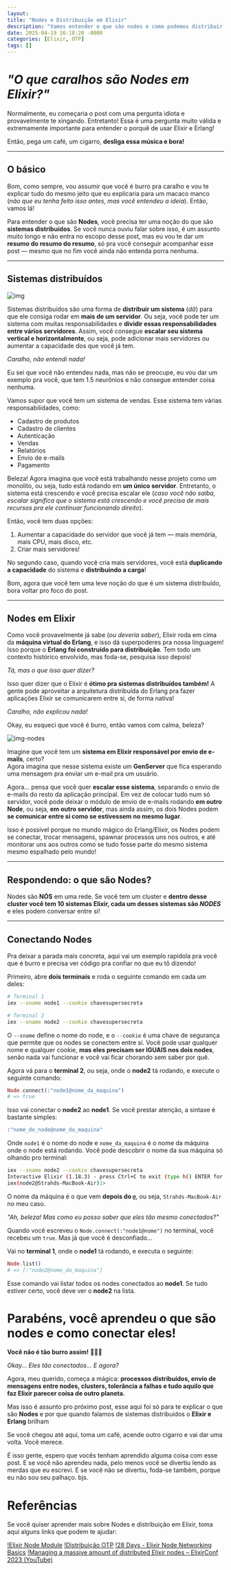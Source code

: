 ```yaml
---
layout:
title: "Nodes e Distribuição em Elixir"
description: "Vamos entender o que são nodes e como podemos distribuir nossas aplicações em Elixir. Se você não entender com esse post, você não vai entender com mais nada."
date: 2025-04-19 16:18:20 -0000
categories: [Elixir, OTP]
tags: []
---
```


# _"O que caralhos são Nodes em Elixir?"_

Normalmente, eu começaria o post com uma pergunta idiota e provavelmente te xingando. Entretanto! Essa é uma pergunta muito válida e extremamente importante para entender o porquê de usar Elixir e Erlang!

Então, pega um café, um cigarro, **desliga essa música e bora!**

---

## O básico

Bom, como sempre, vou assumir que você é burro pra caralho e vou te explicar tudo do mesmo jeito que eu explicaria para um macaco manco (_não que eu tenha feito isso antes, mas você entendeu a ideia_). Então, vamos lá!

Para entender o que são **Nodes**, você precisa ter uma noção do que são **sistemas distribuídos**. Se você nunca ouviu falar sobre isso, é um assunto muito longo e não entra no escopo desse post, mas eu vou te dar um **resumo do resumo do resumo**, só pra você conseguir acompanhar esse post — mesmo que no fim você ainda não entenda porra nenhuma.

---

## Sistemas distribuídos

![img](https://substackcdn.com/image/fetch/f_auto,q_auto:good,fl_progressive:steep/https%3A%2F%2Fsubstack-post-media.s3.amazonaws.com%2Fpublic%2Fimages%2Fb145d610-0804-4a50-b74b-bf13cac6fb8f_1600x1005.png)


Sistemas distribuídos são uma forma de **distribuir um sistema** (_dã_) para que ele consiga rodar em **mais de um servidor**. Ou seja, você pode ter um sistema com muitas responsabilidades e **dividir essas responsabilidades entre vários servidores**. Assim, você consegue **escalar seu sistema vertical e horizontalmente**, ou seja, pode adicionar mais servidores ou aumentar a capacidade dos que você já tem.

_Caralho, não entendi nada!_

Eu sei que você não entendeu nada, mas não se preocupe, eu vou dar um exemplo pra você, que tem 1.5 neurônios e não consegue entender coisa nenhuma.

Vamos supor que você tem um sistema de vendas. Esse sistema tem várias responsabilidades, como:

- Cadastro de produtos  
- Cadastro de clientes  
- Autenticação  
- Vendas  
- Relatórios  
- Envio de e-mails  
- Pagamento  

Beleza! Agora imagina que você está trabalhando nesse projeto como um monolito, ou seja, tudo está rodando em **um único servidor**. Entretanto, o sistema está crescendo e você precisa escalar ele (_caso você não saiba, escalar significa que o sistema está crescendo e você precisa de mais recursos pra ele continuar funcionando direito_).

Então, você tem duas opções:

1. Aumentar a capacidade do servidor que você já tem — mais memória, mais CPU, mais disco, etc.  
2. Criar mais servidores!

No segundo caso, quando você cria mais servidores, você está **duplicando a capacidade** do sistema e **distribuindo a carga**!

Bom, agora que você tem uma leve noção do que é um sistema distribuído, bora voltar pro foco do post.

---

## Nodes em Elixir

Como você provavelmente já sabe (_ou deveria saber_), Elixir roda em cima da **máquina virtual do Erlang**, e isso dá superpoderes pra nossa linguagem! Isso porque o **Erlang foi construído para distribuição**. Tem todo um contexto histórico envolvido, mas foda-se, pesquisa isso depois!

_Tá, mas o que isso quer dizer?_

Isso quer dizer que o Elixir é **ótimo pra sistemas distribuídos também!** A gente pode aproveitar a arquitetura distribuída do Erlang pra fazer aplicações Elixir se comunicarem entre si, de forma nativa!

_Caralho, não explicou nada!_

Okay, eu esqueci que você é burro, então vamos com calma, beleza?

![img-nodes](https://www.researchgate.net/publication/331679222/figure/fig3/AS:735622553681922@1552397492158/Network-nodes-relationship-diagram-A-network-node-undirected-graph-is-shown-in-figure-3.ppm)

Imagine que você tem um **sistema em Elixir responsável por envio de e-mails**, certo?  
Agora imagina que nesse sistema existe um **GenServer** que fica esperando uma mensagem pra enviar um e-mail pra um usuário.

Agora... pensa que você quer **escalar esse sistema**, separando o envio de e-mails do resto da aplicação principal. Em vez de colocar tudo num só servidor, você pode deixar o módulo de envio de e-mails rodando **em outro Node**, ou seja, **em outro servidor**, mas ainda assim, os dois Nodes podem **se comunicar entre si como se estivessem no mesmo lugar**.

Isso é possível porque no mundo mágico do Erlang/Elixir, os Nodes podem se conectar, trocar mensagens, spawnar processos uns nos outros, e até monitorar uns aos outros como se tudo fosse parte do mesmo sistema mesmo espalhado pelo mundo!

---

## Respondendo: o que são Nodes?

Nodes são **NÓS** em uma rede. Se você tem um cluster e **dentro desse cluster você tem 10 sistemas Elixir, cada um desses sistemas são _NODES_** e eles podem conversar entre si!

---

## Conectando Nodes

Pra deixar a parada mais concreta, aqui vai um exemplo rapidola pra você que é burro e precisa ver código pra confiar no que eu tô dizendo!

Primeiro, abre **dois terminais** e roda o seguinte comando em cada um deles:

```bash
# Terminal 1
iex --sname node1 --cookie chavesupersecreta

# Terminal 2
iex --sname node2 --cookie chavesupersecreta
```

O `--sname` define o nome do node, e o `--cookie` é uma chave de segurança que permite que os nodes se conectem entre si. Você pode usar qualquer nome e qualquer cookie, **mas eles precisam ser IGUAIS nos dois nodes**, senão nada vai funcionar e você vai ficar chorando sem saber por quê.

Agora vá para o **terminal 2**, ou seja, onde o **node2** tá rodando, e execute o seguinte comando:

```elixir
Node.connect(:"node1@nome_da_maquina")
# => true
```

Isso vai conectar o **node2** ao **node1**. Se você prestar atenção, a sintaxe é bastante simples:

```elixir
:"nome_do_node@nome_da_maquina"
```

Onde `node1` é o nome do node e `nome_da_maquina` é o nome da máquina onde o node está rodando. Você pode descobrir o nome da sua máquina só olhando pro terminal:

```bash
iex --sname node2 --cookie chavesupersecreta
Interactive Elixir (1.18.3) - press Ctrl+C to exit (type h() ENTER for help)
iex(node2@Strahds-MacBook-Air)1>
```

O nome da máquina é o que vem **depois do `@`**, ou seja, `Strahds-MacBook-Air` no meu caso.

_"Ah, beleza! Mas como eu posso saber que eles tão mesmo conectados?"_

Quando você escreveu o `Node.connect(:"node1@nome")` no terminal, você recebeu um `true`. Mas já que você é desconfiado...

Vai no **terminal 1**, onde o **node1** tá rodando, e executa o seguinte:

```elixir
Node.list()
# => [:"node2@nome_da_maquina"]
```

Esse comando vai listar todos os nodes conectados ao **node1**. Se tudo estiver certo, você deve ver o **node2** na lista.


# Parabéns, você aprendeu o que são nodes e como conectar eles!  
**Você não é tão burro assim!** 👏👏👏

_Okay... Eles tão conectados... E agora?_

Agora, meu querido, começa a mágica: **processos distribuídos, envio de mensagens entre nodes, clusters, tolerância a falhas e tudo aquilo que faz Elixir parecer coisa de outro planeta.**

Mas isso é assunto pro próximo post, esse aqui foi só para te explicar o que são **Nodes** e por que quando falamos de sistemas distribuidos o **Elixir e Erlang** brilham

Se você chegou até aqui, toma um café, acende outro cigarro e vai dar uma volta. Você merece.

É isso gente, espero que vocês tenham aprendido alguma coisa com esse post. E se você não aprendeu nada, pelo menos você se divertiu lendo as merdas que eu escrevi. E se você não se divertiu, foda-se também, porque eu não sou seu palhaço. bjs.

# Referências
Se você quiser aprender mais sobre Nodes e distribuição em Elixir, toma aqui alguns links que podem te ajudar:

[!Elixir Node Module](https://hexdocs.pm/elixir/1.18.3/Node.html)
[!Distribuição OTP](https://elixirschool.com/pt/lessons/advanced/otp_distribution)
[!28 Days - Elixir Node Networking Basics](https://stephenbussey.com/2018/02/06/elixir-node-networking-basics.html)
[!Managing a massive amount of distributed Elixir nodes – ElixirConf 2023 (YouTube)](https://www.youtube.com/watch?v=ijPph39FY4Q)